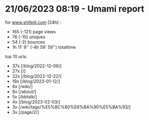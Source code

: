 # 21/06/2023 08:19 - Umami report
for www.shifeiti.com [24h] :

 - 165 (-121) page views
 - 76 (-10) uniques
 - 54 (-2) bounces
 - 1h 11' 9'' (-4h 59' 59'') totaltime


top 10 urls:
 - 37x [/blog/2022-12-09/]
 - 27x [/]
 - 22x [/blog/2022-12-22/]
 - 19x [/blog/2023-01-12/]
 - 8x [/wiki/]
 - 8x [/about/]
 - 5x [/bbtalk/]
 - 4x [/blog/2023-02-03/]
 - 3x [/wiki/tags/%E5%BC%80%E6%BA%90%E5%BA%93/]
 - 3x [/page/2/]


